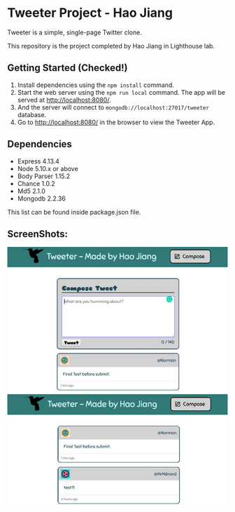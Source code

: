 # Tweeter Project - Hao Jiang

Tweeter is a simple, single-page Twitter clone.

This repository is the project completed by Hao Jiang in Lighthouse lab.

## Getting Started (Checked!)

1. Install dependencies using the `npm install` command.
2. Start the web server using the `npm run local` command. The app will be served at <http://localhost:8080/>.
3. And the server will connect to `mongodb://localhost:27017/tweeter` database.
4. Go to <http://localhost:8080/> in the browser to view the Tweeter App.

## Dependencies

- Express 4.13.4
- Node 5.10.x or above
- Body Parser 1.15.2
- Chance 1.0.2
- Md5 2.1.0
- Mongodb 2.2.36

This list can be found inside package.json file.

## ScreenShots:
!["Screenshot of tweet compose box"](https://github.com/Polatouche0201/Lighthouse_Week3/blob/master/tweeter/docs/ComposeNewTweet.jpg)
!["Screenshot of tweets"](https://github.com/Polatouche0201/Lighthouse_Week3/blob/master/tweeter/docs/TweetsList.jpg)
